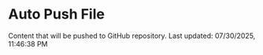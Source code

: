# Auto Push File

Content that will be pushed to GitHub repository.
Last updated: 07/30/2025, 11:46:38 PM